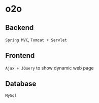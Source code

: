 # o2o
## Backend
`Spring MVC`,
`Tomcat + Servlet`
## Frontend
`Ajax + JQuery` to show dynamic web page
## Database
`MySql`
